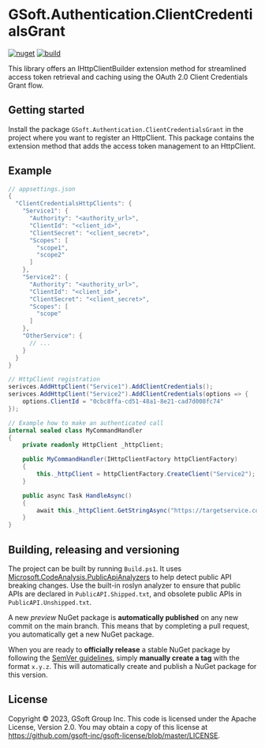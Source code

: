 # GSoft.Authentication.ClientCredentialsGrant

[![nuget](https://img.shields.io/nuget/v/GSoft.Authentication.Client.Credentials.Grant.svg?logo=nuget)](https://www.nuget.org/packages/GSoft.Authentication.Client.Credentials.Grant/)
[![build](https://img.shields.io/github/actions/workflow/status/gsoft-inc/gsoft-authentication-client-credentials-grant/publish.yml?logo=github&branch=main)](https://github.com/gsoft-inc/gsoft-authentication-client-credentials-grant/actions/workflows/publish.yml)

This library offers an IHttpClientBuilder extension method for streamlined access token retrieval and caching using the OAuth 2.0 Client Credentials Grant flow.

## Getting started

Install the package `GSoft.Authentication.ClientCredentialsGrant` in the project where you want to register an HttpClient. This package contains the extension method that adds the access token management to an HttpClient.

## Example
```csharp
// appsettings.json
{
  "ClientCredentialsHttpClients": {
    "Service1": {
      "Authority": "<authority_url>",
      "ClientId": "<client_id>",
      "ClientSecret": "<client_secret>",
      "Scopes": [
        "scope1",
        "scope2"
      ]
    },
    "Service2": {
      "Authority": "<authority_url>",
      "ClientId": "<client_id>",
      "ClientSecret": "<client_secret>",
      "Scopes": [
        "scope"
      ]
    },
    "OtherService": {
      // ...
    }
  }
}

// HttpClient registration
serivces.AddHttpClient("Service1").AddClientCredentials();
serivces.AddHttpClient("Service2").AddClientCredentials(options => {
    options.ClientId = "0cbc8ffa-cd51-48a1-8e21-cad7d008fc74" 
});

// Example how to make an authenticated call
internal sealed class MyCommandHandler
{
    private readonly HttpClient _httpClient;

    public MyCommandHandler(IHttpClientFactory httpClientFactory)
    {
        this._httpClient = httpClientFactory.CreateClient("Service2");
    }

    public async Task HandleAsync()
    {
        await this._httpClient.GetStringAsync("https://targetservice.com");
    }
}

```

## Building, releasing and versioning

The project can be built by running `Build.ps1`. It uses [Microsoft.CodeAnalysis.PublicApiAnalyzers](https://github.com/dotnet/roslyn-analyzers/blob/main/src/PublicApiAnalyzers/PublicApiAnalyzers.Help.md) to help detect public API breaking changes. Use the built-in roslyn analyzer to ensure that public APIs are declared in `PublicAPI.Shipped.txt`, and obsolete public APIs in `PublicAPI.Unshipped.txt`.

A new *preview* NuGet package is **automatically published** on any new commit on the main branch. This means that by completing a pull request, you automatically get a new NuGet package.

When you are ready to **officially release** a stable NuGet package by following the [SemVer guidelines](https://semver.org/), simply **manually create a tag** with the format `x.y.z`. This will automatically create and publish a NuGet package for this version.

## License

Copyright © 2023, GSoft Group Inc. This code is licensed under the Apache License, Version 2.0. You may obtain a copy of this license at https://github.com/gsoft-inc/gsoft-license/blob/master/LICENSE.
